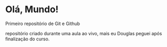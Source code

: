 # Olá, Mundo!
 Primeiro repositório de Git e Github

 repositório criado durante uma aula ao vivo, mais eu Douglas peguei após finalização do curso.
 
